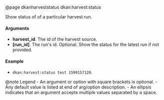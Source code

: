 @page dkanharveststatus dkan:harvest:status

Show status of of a particular harvest run.

#### Arguments

- **harvest_id**. The id of the harvest source.
- **[run_id]**. The run's id. Optional. Show the status for the latest run if not provided.

#### Example

- <code>dkan:harvest:status test 1599157120</code>.

@note <i class="fas fa-fire" style="color: #42b983"></i> Legend
    - An argument or option with square brackets is optional.
    - Any default value is listed at end of arg/option description.
    - An ellipsis indicates that an argument accepts multiple values separated by a space.
